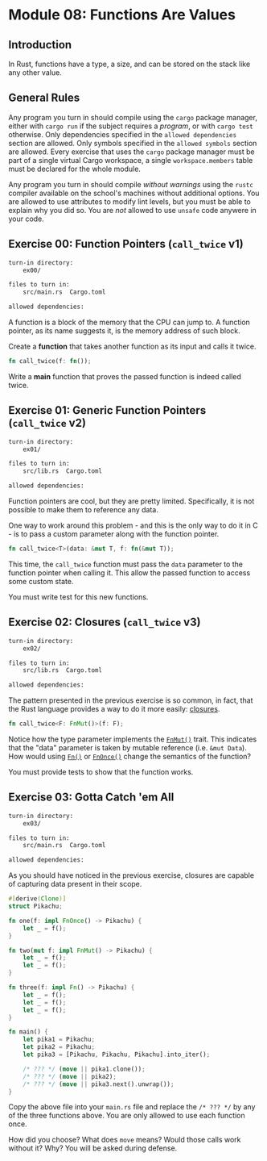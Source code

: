 # Module 08: Functions Are Values

## Introduction

In Rust, functions have a type, a size, and can be stored on the stack like any other value.

## General Rules

Any program you turn in should compile using the `cargo` package manager, either with `cargo run`
if the subject requires a *program*, or with `cargo test` otherwise. Only dependencies specified
in the `allowed dependencies` section are allowed. Only symbols specified in the `allowed symbols`
section are allowed. Every exercise that uses the `cargo` package manager must be part of a single
virtual Cargo workspace, a single `workspace.members` table must be declared for the whole module.

Any program you turn in should compile *without warnings* using the `rustc` compiler available on
the school's machines without additional options. You are allowed to use attributes to modify lint
levels, but you must be able to explain why you did so. You are *not* allowed to use `unsafe` code
anywere in your code.

## Exercise 00: Function Pointers (`call_twice` v1)

```txt
turn-in directory:
    ex00/

files to turn in:
    src/main.rs  Cargo.toml

allowed dependencies:

```

A function is a block of the memory that the CPU can jump to. A function pointer, as its name
suggests it, is the memory address of such block.

Create a **function** that takes another function as its input and calls it twice.

```Rust
fn call_twice(f: fn());
```

Write a **main** function that proves the passed function is indeed called twice.

## Exercise 01: Generic Function Pointers (`call_twice` v2)

```txt
turn-in directory:
    ex01/

files to turn in:
    src/lib.rs  Cargo.toml

allowed dependencies:

```

Function pointers are cool, but they are pretty limited. Specifically, it is not possible to make
them to reference any data.

One way to work around this problem - and this is the only way to do it in C - is to pass a custom
parameter along with the function pointer.

```Rust
fn call_twice<T>(data: &mut T, f: fn(&mut T));
```

This time, the `call_twice` function must pass the `data` parameter to the function pointer when
calling it. This allow the passed function to access some custom state.

You must write test for this new functions.

## Exercise 02: Closures (`call_twice` v3)

```txt
turn-in directory:
    ex02/

files to turn in:
    src/lib.rs  Cargo.toml

allowed dependencies:

```

The pattern presented in the previous exercise is so common, in fact, that the Rust language
provides a way to do it more easily: [closures](https://doc.rust-lang.org/rust-by-example/fn/closures.html).

```Rust
fn call_twice<F: FnMut()>(f: F);
```

Notice how the type parameter implements the [`FnMut()`](https://doc.rust-lang.org/std/ops/trait.FnMut.html)
trait. This indicates that the "data" parameter is taken by mutable reference (i.e. `&mut Data`).
How would using [`Fn()`](https://doc.rust-lang.org/std/ops/trait.Fn.html) or [`FnOnce()`](https://doc.rust-lang.org/std/ops/trait.FnOnce.html)
change the semantics of the function?

You must provide tests to show that the function works.

## Exercise 03: Gotta Catch 'em All

```txt
turn-in directory:
    ex03/

files to turn in:
    src/main.rs  Cargo.toml

allowed dependencies:

```

As you should have noticed in the previous exercise, closures are capable of capturing data present
in their scope.

```Rust
#[derive(Clone)]
struct Pikachu;

fn one(f: impl FnOnce() -> Pikachu) {
    let _ = f();
}

fn two(mut f: impl FnMut() -> Pikachu) {
    let _ = f();
    let _ = f();
}

fn three(f: impl Fn() -> Pikachu) {
    let _ = f();
    let _ = f();
    let _ = f();
}

fn main() {
    let pika1 = Pikachu;
    let pika2 = Pikachu;
    let pika3 = [Pikachu, Pikachu, Pikachu].into_iter();

    /* ??? */ (move || pika1.clone());
    /* ??? */ (move || pika2);
    /* ??? */ (move || pika3.next().unwrap());
}
```

Copy the above file into your `main.rs` file and replace the `/* ??? */` by any of the three
functions above. You are only allowed to use each function once.

How did you choose? What does `move` means? Would those calls work without it? Why? You will be
asked during defense.
